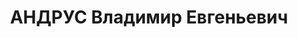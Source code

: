 ---
title: АНДРУС Владимир Евгеньевич
description: 'Род. в 1909, г. Баку, русский. Место проживания: г. Батуми. Род занятий:
  ранее работал главным механиком Батумского нефтезавода. Инженер-механик.

  Осужден Тройкой при НКВД ГССР 10.11.1937. Мера наказания: расстрел с конфискацией
  личного имущества. Дата расстрела: 15.11.1937'
---